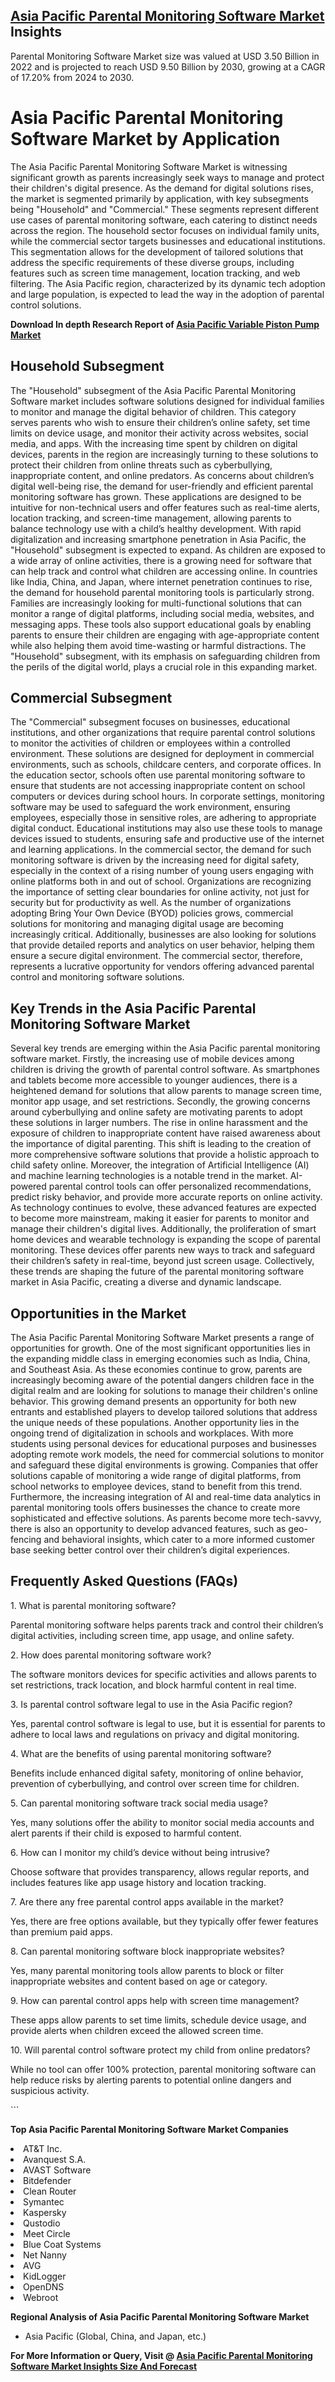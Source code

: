 <h2><a href="https://www.verifiedmarketreports.com/download-sample/?rid=377784&amp;utm_source=Github-Feb&amp;utm_medium=225" target="_blank">Asia Pacific Parental Monitoring Software Market</a> Insights</h2><p>Parental Monitoring Software Market size was valued at USD 3.50 Billion in 2022 and is projected to reach USD 9.50 Billion by 2030, growing at a CAGR of 17.20% from 2024 to 2030.</p><p><h1>Asia Pacific Parental Monitoring Software Market by Application</h1> <p>The Asia Pacific Parental Monitoring Software Market is witnessing significant growth as parents increasingly seek ways to manage and protect their children's digital presence. As the demand for digital solutions rises, the market is segmented primarily by application, with key subsegments being "Household" and "Commercial." These segments represent different use cases of parental monitoring software, each catering to distinct needs across the region. The household sector focuses on individual family units, while the commercial sector targets businesses and educational institutions. This segmentation allows for the development of tailored solutions that address the specific requirements of these diverse groups, including features such as screen time management, location tracking, and web filtering. The Asia Pacific region, characterized by its dynamic tech adoption and large population, is expected to lead the way in the adoption of parental control solutions. <p><strong>Download In depth Research Report of <a href="https://www.verifiedmarketreports.com/download-sample/?rid=236118&amp;utm_source=Pulse-Dec&amp;utm_medium=225" target="_blank">Asia Pacific Variable Piston Pump Market</a></strong></p> </p> <h2>Household Subsegment</h2> <p>The "Household" subsegment of the Asia Pacific Parental Monitoring Software market includes software solutions designed for individual families to monitor and manage the digital behavior of children. This category serves parents who wish to ensure their children’s online safety, set time limits on device usage, and monitor their activity across websites, social media, and apps. With the increasing time spent by children on digital devices, parents in the region are increasingly turning to these solutions to protect their children from online threats such as cyberbullying, inappropriate content, and online predators. As concerns about children’s digital well-being rise, the demand for user-friendly and efficient parental monitoring software has grown. These applications are designed to be intuitive for non-technical users and offer features such as real-time alerts, location tracking, and screen-time management, allowing parents to balance technology use with a child’s healthy development. With rapid digitalization and increasing smartphone penetration in Asia Pacific, the "Household" subsegment is expected to expand. As children are exposed to a wide array of online activities, there is a growing need for software that can help track and control what children are accessing online. In countries like India, China, and Japan, where internet penetration continues to rise, the demand for household parental monitoring tools is particularly strong. Families are increasingly looking for multi-functional solutions that can monitor a range of digital platforms, including social media, websites, and messaging apps. These tools also support educational goals by enabling parents to ensure their children are engaging with age-appropriate content while also helping them avoid time-wasting or harmful distractions. The "Household" subsegment, with its emphasis on safeguarding children from the perils of the digital world, plays a crucial role in this expanding market. <h2>Commercial Subsegment</h2> <p>The "Commercial" subsegment focuses on businesses, educational institutions, and other organizations that require parental control solutions to monitor the activities of children or employees within a controlled environment. These solutions are designed for deployment in commercial environments, such as schools, childcare centers, and corporate offices. In the education sector, schools often use parental monitoring software to ensure that students are not accessing inappropriate content on school computers or devices during school hours. In corporate settings, monitoring software may be used to safeguard the work environment, ensuring employees, especially those in sensitive roles, are adhering to appropriate digital conduct. Educational institutions may also use these tools to manage devices issued to students, ensuring safe and productive use of the internet and learning applications. In the commercial sector, the demand for such monitoring software is driven by the increasing need for digital safety, especially in the context of a rising number of young users engaging with online platforms both in and out of school. Organizations are recognizing the importance of setting clear boundaries for online activity, not just for security but for productivity as well. As the number of organizations adopting Bring Your Own Device (BYOD) policies grows, commercial solutions for monitoring and managing digital usage are becoming increasingly critical. Additionally, businesses are also looking for solutions that provide detailed reports and analytics on user behavior, helping them ensure a secure digital environment. The commercial sector, therefore, represents a lucrative opportunity for vendors offering advanced parental control and monitoring software solutions. <h2>Key Trends in the Asia Pacific Parental Monitoring Software Market</h2> <p>Several key trends are emerging within the Asia Pacific parental monitoring software market. Firstly, the increasing use of mobile devices among children is driving the growth of parental control software. As smartphones and tablets become more accessible to younger audiences, there is a heightened demand for solutions that allow parents to manage screen time, monitor app usage, and set restrictions. Secondly, the growing concerns around cyberbullying and online safety are motivating parents to adopt these solutions in larger numbers. The rise in online harassment and the exposure of children to inappropriate content have raised awareness about the importance of digital parenting. This shift is leading to the creation of more comprehensive software solutions that provide a holistic approach to child safety online. Moreover, the integration of Artificial Intelligence (AI) and machine learning technologies is a notable trend in the market. AI-powered parental control tools can offer personalized recommendations, predict risky behavior, and provide more accurate reports on online activity. As technology continues to evolve, these advanced features are expected to become more mainstream, making it easier for parents to monitor and manage their children's digital lives. Additionally, the proliferation of smart home devices and wearable technology is expanding the scope of parental monitoring. These devices offer parents new ways to track and safeguard their children’s safety in real-time, beyond just screen usage. Collectively, these trends are shaping the future of the parental monitoring software market in Asia Pacific, creating a diverse and dynamic landscape. <h2>Opportunities in the Market</h2> <p>The Asia Pacific Parental Monitoring Software Market presents a range of opportunities for growth. One of the most significant opportunities lies in the expanding middle class in emerging economies such as India, China, and Southeast Asia. As these economies continue to grow, parents are increasingly becoming aware of the potential dangers children face in the digital realm and are looking for solutions to manage their children's online behavior. This growing demand presents an opportunity for both new entrants and established players to develop tailored solutions that address the unique needs of these populations. Another opportunity lies in the ongoing trend of digitalization in schools and workplaces. With more students using personal devices for educational purposes and businesses adopting remote work models, the need for commercial solutions to monitor and safeguard these digital environments is growing. Companies that offer solutions capable of monitoring a wide range of digital platforms, from school networks to employee devices, stand to benefit from this trend. Furthermore, the increasing integration of AI and real-time data analytics in parental monitoring tools offers businesses the chance to create more sophisticated and effective solutions. As parents become more tech-savvy, there is also an opportunity to develop advanced features, such as geo-fencing and behavioral insights, which cater to a more informed customer base seeking better control over their children’s digital experiences. <h2>Frequently Asked Questions (FAQs)</h2> <p>1. What is parental monitoring software?</p> <p>Parental monitoring software helps parents track and control their children’s digital activities, including screen time, app usage, and online safety.</p> <p>2. How does parental monitoring software work?</p> <p>The software monitors devices for specific activities and allows parents to set restrictions, track location, and block harmful content in real time.</p> <p>3. Is parental control software legal to use in the Asia Pacific region?</p> <p>Yes, parental control software is legal to use, but it is essential for parents to adhere to local laws and regulations on privacy and digital monitoring.</p> <p>4. What are the benefits of using parental monitoring software?</p> <p>Benefits include enhanced digital safety, monitoring of online behavior, prevention of cyberbullying, and control over screen time for children.</p> <p>5. Can parental monitoring software track social media usage?</p> <p>Yes, many solutions offer the ability to monitor social media accounts and alert parents if their child is exposed to harmful content.</p> <p>6. How can I monitor my child’s device without being intrusive?</p> <p>Choose software that provides transparency, allows regular reports, and includes features like app usage history and location tracking.</p> <p>7. Are there any free parental control apps available in the market?</p> <p>Yes, there are free options available, but they typically offer fewer features than premium paid apps.</p> <p>8. Can parental monitoring software block inappropriate websites?</p> <p>Yes, many parental monitoring tools allow parents to block or filter inappropriate websites and content based on age or category.</p> <p>9. How can parental control apps help with screen time management?</p> <p>These apps allow parents to set time limits, schedule device usage, and provide alerts when children exceed the allowed screen time.</p> <p>10. Will parental control software protect my child from online predators?</p> <p>While no tool can offer 100% protection, parental monitoring software can help reduce risks by alerting parents to potential online dangers and suspicious activity.</p> ```</p><p><strong>Top Asia Pacific Parental Monitoring Software Market Companies</strong></p><div data-test-id=""><p><li>AT&T Inc.</li><li> Avanquest S.A.</li><li> AVAST Software</li><li> Bitdefender</li><li> Clean Router</li><li> Symantec</li><li> Kaspersky</li><li> Qustodio</li><li> Meet Circle</li><li> Blue Coat Systems</li><li> Net Nanny</li><li> AVG</li><li> KidLogger</li><li> OpenDNS</li><li> Webroot</li></p><div><strong>Regional Analysis of&nbsp;Asia Pacific Parental Monitoring Software Market</strong></div><ul><li dir="ltr"><p dir="ltr">Asia Pacific (Global, China, and Japan, etc.)</p></li></ul><p><strong>For More Information or Query, Visit @&nbsp;</strong><strong><a href="https://www.verifiedmarketreports.com/product/parental-monitoring-software-market/?utm_source=Github-Feb&amp;utm_medium=225" target="_blank">Asia Pacific Parental Monitoring Software Market Insights Size And Forecast</a></strong></p></div><h2>&nbsp;</h2><div data-test-id="">&nbsp;</div>
